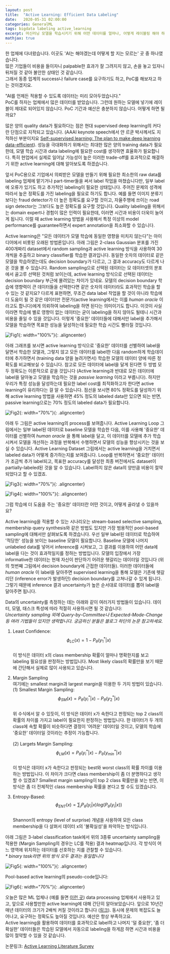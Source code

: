 ```yaml
---
layout: post
title:  "Active Learning: Efficient Data Labeling"
date:   2020-05-31 02:00:00
categories: GeneralML
tags: bigdata labeling active_learning
excerpt: 머신러닝 모델을 학습시키기 위해 어떤 데이터를 얼마나, 어떻게 레이블링 해야 하는가
mathjax: true
---
```


한 업체에 다녀왔습니다. 이곳도 'AI는 해야겠는데 어떻게 할 지는 모르는' 곳 중 하나였습니다.\
많은 기업들이 비용을 들이자니 palpable한 효과가 잘 그려지지 않고, 손을 놓고 있자니 뒤처질 것 같아 불안한 상태인 것 같습니다.\
그래서 동종 업계의 success나 failure case를 요구하기도 하고, PoC를 해보자고 하는 것이겠지요.


"AI를 언제든 적용할 수 있도록 데이터는 미리 모아두었습니다."\
PoC를 하자는 업체에서 많은 데이터를 받았습니다. 그런데 원하는 모델에 넣기에 레이블이 제대로 되어있지 않습니다. PoC 기간과 예산은 충분하지 않습니다. 어떻게 하면 될까요?


많은 양의 quality data가 필요하다는 점은 현대 supervised deep learning의 커다란 단점으로 지적되고 있습니다.
(AAAI keynote speech에서 얀 르쿤 박사께서도 지적하신 부분이지요 [Self-supervised learning: The plan to make deep learning data-efficient](https://bdtechtalks.com/2020/03/23/yann-lecun-self-supervised-learning/amp/)). 성능을 극대화하기 위해서는 최대한 많은 양의 training data가 필요한데, 모델 학습 시간과 data labeling에 필요한 cost를 생각하면 효율화가 필요합니다. 특히 현업에서 실제로 일어날 가능성이 높은 이러한 trade-off를 효과적으로 해결하기 위한 active learning에 대해 알아보도록 하겠습니다.


앞서 PoC용으로 기업에서 의뢰받은 모델을 만들기 위해 필요한 최소한의 raw data를 labeling 업체에 맡기거나 part-timer들을 써서 label 작업을 마쳤습니다만, 일부 label에 오류가 있기도 하고 추가적인 labeling이 필요한 상태입니다. 주어진 문제의 성격에 따라서 높은 정확도를 가진 labeling을 필요로 하기도 합니다. 예를 들면 이미지 분류기보다는 fraud detector가 더 높은 정확도를 요구할 것이고, 자율주행에 쓰이는 road sign detector는 그보다도 높은 정확도를 요구할 것입니다. Quality labeling을 위해서는 domain expert나 경험이 많은 인력이 필요한데, 이러면 시간과 비용이 더욱이 늘어게 됩니다. 이럴 때 active learning 방법을 사용해서 특정 이상의 model performance를 guarantee하면서 expert annotation을 최소화할 수 있습니다.


Active learning은 "모든 데이터가 모델 학습에 동일한 영향을 미치지 않는다"는 아이디어에서 비롯된 오래된 방법론입니다. 아래 그림은 2-class Gaussian 분포를 가진 400개짜리 dataset에서 random sampling과 active learning 방식을 사용하여 30개씩을 추출하고 binary classifier를 학습한 결과입니다. 동일한 숫자의 데이터로 같은 모델을 학습하였는데도 decision boundary가 다르고, 그 결과 accuracy도 다르게 나온 것을 볼 수 있습니다. Random sampling으로 선택된 데이터는 모 데이터셋의 분포에서 골고루 선택된 것처럼 보이는데, active learning 방식으로 선택된 데이터는 decision boundary 부근에 몰려있는 차이가 있네요. 모델의 decision boundary 학습에 영향력이 큰 데이터들을 선택한다면 같은 숫자의 데이터라도 효과적인 학습을 할 수 있는 것 같지요? 다르게 표현하면, 무조건 data label 작업을 할 것이 아니라 학습에 더 도움이 될 것 같은 데이터만 전문가(active learning에서는 이를 _human oracle_ 이라고도 합니다)에게 의뢰하여 labeling을 하면 된다는 의미이기도 합니다. 이것이 사실이라면 학습에 별로 영향이 없는 데이터는 굳이 labeling을 하지 않아도 될테니 시간과 비용을 줄일 수 있을 것입니다. 이렇게 '중요한' 데이터들에 대해서만 label을 추가해서 모델을 학습하면 목표한 성능을 달성하는데 필요한 학습 시간도 빨라질 것입니다. 

![Fig1](https://jiryang.github.io/img/active_vs_random.png "Random Sampling vs Active Learning"){: width="100%"}{: .aligncenter}


아래 그래프를 보시면 active learning 방식으로 '중요한' 데이터를 선별하여 label을 달면서 학습한 모델과, 그렇지 않고 모든 데이터를 label한 다음 random하게 학습데이터에 추가하면서 (training data 양을 늘려가면서) 학습한 모델의 데이터 양에 따른 정확도를 비교해보실 수 있습니다. 참고로 모든 데이터에 label을 달게 된다면 두 방법 모두 정확도는 이론적으로 같을 것입니다 (Active learning과 반대로 모든 데이터에 label을 달아놓고 모델을 학습하는 것을 _passive learning_ 이라고 부릅니다). 하지만 우리가 특정 성능을 달성하는데 필요한 label cost를 최적화하고자 한다면 active learning이 유리하다는 걸 알 수 있습니다. 점선을 보시면 80% 정확도를 달성하기 위해 active learning 방법을 사용하면 45% 정도의 labeled data만 있으면 되는 반면, passive learning으로는 70% 정도의 labeled data가 필요합니다. 

![Fig2](https://jiryang.github.io/img/model_learning_curve.png "Accuracy per Labeled Data"){: width="70%"}{: .aligncenter}


아래 두 그림은 active learning의 process를 보여줍니다. Active Learning Loop 그림에서는 일부 label된 데이터로 baseline 모델을 학습한 다음, 이를 사용해 '중요한' 데이터를 선별하여 _human oracle_ 을 통해 label을 달고, 이 데이터를 모델에 추가 학습시켜서 모델을 개선하는 과정을 반복해서 수행하면서 모델의 성능을 향상시키는 것을 보실 수 있습니다. Active Learning Dataset 그림에서는 active learning을 거치면서 labeled data가 어떻게 증가하는지를 보여줍니다. Loop를 반복하면서 '중요한' 데이터가 조금씩 추가 label되고, 목표한 accuracy를 달성한 최종 버전에서도 dataset이 partially-labeled된 것을 알 수 있습니다. Label하지 않은 data의 양만큼 비용이 절약되었다고 할 수 있겠죠. 

![Fig3](https://jiryang.github.io/img/active_learning_loop.png "Active Learning Loop"){: width="70%"}{: .aligncenter}

![Fig4](https://jiryang.github.io/img/active_learning_dataset.png "Active Learning Dataset"){: width="100%"}{: .aligncenter}


그럼 학습에 더 도움을 주는 '중요한' 데이터란 어떤 것이고, 어떻게 골라낼 수 있을까요? 

Active learning을 적용할 수 있는 시나리오는 stream-based selective sampling, membership query synthesis와 같은 방법도 있지만 가장 범용적인 pool-based sampling에 대해서만 살펴보도록 하겠습니다. 우선 일부 label된 데이터로 학습하여 '적당한' 성능을 보이는 baseline 모델이 필요합니다. Baseline 모델에 나머지 unlabeled data를 넣어서 inference를 시켜보고, 그 결과를 이용하여 어떤 data에 label을 다는 것이 효과적일지를 정하는 방법입니다. 모델의 입장에서 가장 informative한 데이터는 현재 자신이 판단하기 어려운 헷갈리는 데이터일 것입니다 (위의 첫번째 그림에서 decision boundary에 근접한 데이터들). 이러한 데이터들에 _human oracle_ 이 label을 달아주면 supervised learning을 통해 모델은 기존에 헷갈리던 (inference error가 발생하던) decision boundary를 고쳐나갈 수 있게 됩니다. 그렇기 때문에 inference 결과 uncertainty가 높은 순서대로 데이터를 뽑아 label을 달아주면 됩니다.


Data의 uncertainty를 측정하는 데는 아래와 같이 여러가지 방법들이 있습니다. 데이터, 모델, 태스크 특성에 따라 적절히 사용하시면 될 것 같습니다:\
_Uncertainty sampling 외에 Query-by-Committee나 Expected-Mode-Change 등 여러 기법들이 있지만 생략합니다. 궁금하신 분들은 블로그 하단의 논문 참고하세요._

1. Least Confidence: $$\phi_{LC}(x)=1-P_{\theta}(y^*_1|x)$$\
이 방식은 데이터 x의 class membership 확률이 얼마나 명확한지를 보고 labeling 필요성을 판정하는 방법입니다. Most likely class의 확률만을 보기 때문에 간단해서 실제로 많이 사용되고 있습니다.


2. Margin Sampling\
여기에는 smallest margin과 largest margin을 이용한 두 가지 방법이 있습니다.\
  (1) Smallest Margin Sampling: $$\phi_{SM}(x)=P_{\theta}(y^*_i|x)-P_{\theta}(y^*_2|x)$$\
  위 수식에서 알 수 있듯이, 이 방식은 데이터 x가 속한다고 판정되는 top 2 class의 확률의 차이를 가지고 label이 필요한지 판정하는 방법입니다. 한 데이터가 두 개의 class에 속할 확률이 비슷하다면 결정이 '어려운' 데이터일 것이고, 모델의 학습에 '중요한' 데이터일 것이라는 추정이 가능합니다.\
  \
  (2) Largets Margin Sampling: $$\phi_{LM}(x)=P_{\theta}(y^*_i|x)-P_{\theta}(y^*_{min}|x)$$\
  이 방식은 데이터 x가 속한다고 판정되는 best와 worst class의 확률 차이를 이용하는 방법입니다. 이 차이가 크다면 class membership이 좀 더 분명하다고 생각할 수 있겠죠? Smallest margin sampling이 top 2 class 확률만을 보는 반면, 이 방식은 좀 더 전체적인 class membership 확률을 본다고 할 수도 있겠습니다.


3. Entropy-Based: $$\phi_{ENT}(x)=\sum_i P_{\theta}(y_i|x)log(P_{\theta}(y_i|x))$$\
Shannon의 entropy (level of surprise) 개념을 사용하여 모든 class membership을 다 살펴서 데이터 x의 '불확실성'을 파악하는 방식입니다. 


아래 그림은 3-label classification task에서 위의 3종류 uncertainty sampling을 적용한 (Margin Sampling의 경우는 LC를 적용) 결과 heatmap입니다. 각 방식이 어느 영역에 위치하는 데이터를 선호하는 지를 관찰할 수 있습니다.\
_* binary task라면 위의 방식 모두 결과는 동일합니다_

![Fig5](https://jiryang.github.io/img/active_learning_heatmap.PNG "Heatmap of Uncertainty Measures Behaviour"){: width="100%"}{: .aligncenter}


Pool-based active learning의 pseudo-code입니다:

![Fig6](https://jiryang.github.io/img/active_learning_pseudocode.png "Active Learning Pseudocode"){: width="70%"}{: .aligncenter}


오늘은 많은 ML 업체나 (예를 들면 [이런 곳](https://www.lunit.io/ko/research/)) data processing 업체에서 사용하고 있고, 앞으로 사용할만한 active learning에 대해 간단히 알아보았습니다. 앞으로 10년간 매년 데이터의 크기가 2배씩 커질 것이라고 합니다 ([링크](https://qz.com/472292/data-is-expected-to-double-every-two-years-for-the-next-decade/)). 동시에 문제의 복잡도도 늘어나고, 요구하는 정확도도 높아질 것입니다. 예산은 항상 부족하고요.\
Active learning을 활용하여 데이터를 효과적으로 label하고 나머지 '덜 중요한', '좀 더 확실한' 데이터들은 학습된 모델에서 자동으로 labeling을 하게끔 하면 시간과 비용을 많이 절약할 수 있을 것 같습니다. 


논문링크: [Active Learning Literature Survey](http://burrsettles.com/pub/settles.activelearning.pdf)